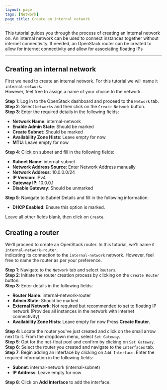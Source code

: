 ```yaml
---
layout: page
tags: [Network]
page_title: Create an internal network
---
```


This tutorial guides you through the process of creating an internal network on. 
An internal network can be used to connect instances together without internet connectivity. 
If needed, an OpenStack router can be created to allow for internet connectivity and allow for associating floating IPs

---


## Creating an internal network
First we need to create an internal network. For this tutorial we will name it `internal-network`.  
However, feel free to assign a name of your choice to the network.

**Step 1**: Log in to the OpenStack dashboard and proceed to the `Network` tab.  
**Step 2**: Select `Networks` and then click on the `Create Network` button.  
**Step 3**: Enter the required details in the following fields:  
* **Network Name**: internal-network
* **Enable Admin State**: Should be marked
* **Create Subnet**: Should be marked
* **Availability Zone Hists**: Leave empty for now
* **MTU**: Leave empty for now

**Step 4**: Click on subnet and fill in the following fields:  
* **Subnet Name**: internal-subnet
* **Network Address Source**: Enter Network Address manually
* **Network Address**: 10.0.0.0/24
* **IP Version**: IPv4
* **Gateway IP**: 10.0.0.1
* **Disable Gateway**: Should be unmarked

**Step 5**: Navigate to Subnet Details and fill in the following information:  
* **DHCP Enabled**: Ensure this option is marked.  

Leave all other fields blank, then click on `Create`.  

## Creating a router
We'll proceed to create an OpenStack router. In this tutorial, we'll name it `internal-network-router`,  
indicating its connection to the `internal-network` network. However, feel free to name the router as per your preference.

**Step 1**: Navigate to the `Network` tab and select `Routers`.  
**Step 2**: Initiate the router creation process by clicking on the `Create Router` button.  
**Step 3**: Enter details in the following fields:  
* **Router Name**: internal-network-router
* **Admin State**: Should be marked
* **External Network**: Not required but recommended to set to floating IP network (Provides all instances in the network with internet connectivity)
* **Availability Zone Hists**: Leave empty for now
Press **Create Router**.

**Step 4**: Locate the router you've just created and click on the small arrow next to it. From the dropdown menu, select `Set Gateway`.  
**Step 5**: Opt for the net-float pool and confirm by clicking on `Set Gateway`.  
**Step 6**: Select the router you created and navigate to the `Interfaces` tab.  
**Step 7**: Begin adding an interface by clicking on `Add Interface`. Enter the required information in the following fields:  
* **Subnet**: internal-network (internal-subnet)
* **IP Address**: Leave empty for now

**Step 8**: Click on **Add Interface** to add the interface.  
